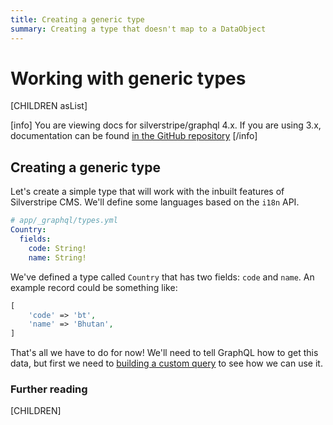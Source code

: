 ```yaml
---
title: Creating a generic type
summary: Creating a type that doesn't map to a DataObject
---
```


# Working with generic types

[CHILDREN asList]

[info]
You are viewing docs for silverstripe/graphql 4.x.
If you are using 3.x, documentation can be found
[in the GitHub repository](https://github.com/silverstripe/silverstripe-graphql/tree/3)
[/info]

## Creating a generic type

Let's create a simple type that will work with the inbuilt features of Silverstripe CMS.
We'll define some languages based on the `i18n` API.

```yml
# app/_graphql/types.yml
Country:
  fields:
    code: String!
    name: String!
```

We've defined a type called `Country` that has two fields: `code` and `name`. An example record
could be something like:

```php
[
    'code' => 'bt',
    'name' => 'Bhutan',
]
```

That's all we have to do for now! We'll need to tell GraphQL how to get this data, but first
we need to [building a custom query](building_a_custom_query) to see how we can use it.

### Further reading

[CHILDREN]
